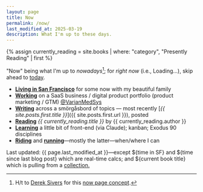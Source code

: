 ```yaml
---
layout: page
title: Now
permalink: /now/
last_modified_at: 2025-03-19
description: What I'm up to these days.
---
```

<div id="postDate" data-post-date="{{ site.posts.first.date | date: '%Y-%m-%dT%H:%M:%SZ' }}"></div>
{% assign currently_reading = site.books | where: "category", "Presently Reading" | first %}

<script src="/assets/js/timediff.js"></script>
<script src="/assets/js/current-date.js"></script>

"Now" being what I'm up to *nowadays*[^1]; for *right now* (i.e., <span id="current-date">Loading...</span>), skip ahead to [today](/today/).

[^1]: H/t to <a href="https://sive.rs/" target="_blank">Derek Sivers</a> for this <a href="https://nownownow.com/about" target="_blank">now page concept</a>.

- **[Living in San Francisco](/sf/)** for some <span id="TimeinSF"></span> now with my beautiful family
- **[Working](/bio/)** on a SaaS business / digital product portfolio (product marketing / GTM) [@VarianMedSys](https://x.com/VarianMedSys)
- **[Writing](/posts/)** across a smörgåsbord of topics — most recently [*{{ site.posts.first.title }}*]({{ site.posts.first.url }}), posted <span id="timeDifferenceInline"></span>
- **[Reading](/books/)** *{{ currently_reading.title }}* by {{ currently_reading.author }}
- **[Learning](/learning/)** a little bit of front-end (via Claude); kanban; Exodus 90 disciplines
- **[Riding](/cycling/)** and **[running](/running/)**—mostly the latter—when/where I can

<span class="muted small">Last updated: {{ page.last_modified_at }}—except ${time in SF} and ${time since last blog post} which are real-time calcs; and ${current book title} which is pulling from a </span><a class="muted small" href="https://jekyllrb.com/docs/collections/" target="_blank">collection.</a>